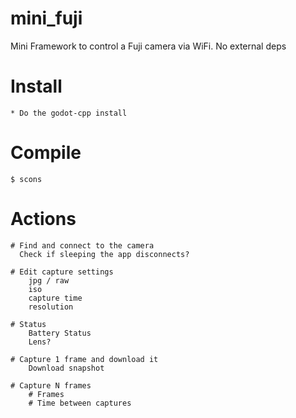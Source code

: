 # mini_fuji
Mini Framework to control a Fuji camera via WiFi. No external deps

# Install

	* Do the godot-cpp install

# Compile

    $ scons

# Actions

	# Find and connect to the camera
	  Check if sleeping the app disconnects?

	# Edit capture settings
		jpg / raw
		iso
		capture time
		resolution

	# Status
		Battery Status
		Lens?

	# Capture 1 frame and download it
		Download snapshot

	# Capture N frames
		# Frames
		# Time between captures






